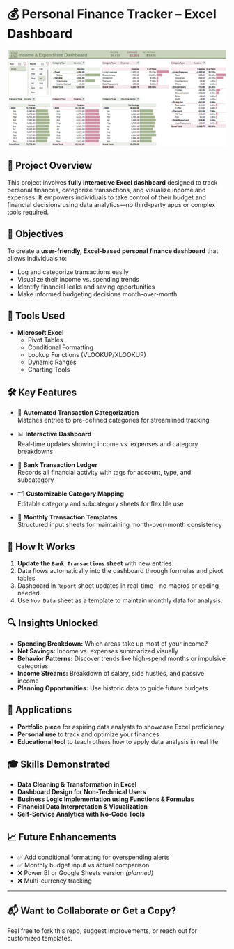 # 💰 Personal Finance Tracker – Excel Dashboard

![Income Tracker Screenshot](Income_Tracker.png)

## 🧾 Project Overview

This project involves **fully interactive Excel dashboard** designed to track personal finances, categorize transactions, and visualize income and expenses. It empowers individuals to take control of their budget and financial decisions using data analytics—no third-party apps or complex tools required.


## 🎯 Objectives

To create a **user-friendly, Excel-based personal finance dashboard** that allows individuals to:

- Log and categorize transactions easily
- Visualize their income vs. spending trends
- Identify financial leaks and saving opportunities
- Make informed budgeting decisions month-over-month


## 🧰 Tools Used

- **Microsoft Excel**
  - Pivot Tables
  - Conditional Formatting
  - Lookup Functions (VLOOKUP/XLOOKUP)
  - Dynamic Ranges
  - Charting Tools


## 🛠 Key Features

- 📌 **Automated Transaction Categorization**  
  Matches entries to pre-defined categories for streamlined tracking

- 📊 **Interactive Dashboard**  
  Real-time updates showing income vs. expenses and category breakdowns

- 🧾 **Bank Transaction Ledger**  
  Records all financial activity with tags for account, type, and subcategory

- 🗂 **Customizable Category Mapping**  
  Editable category and subcategory sheets for flexible use

- 📅 **Monthly Transaction Templates**  
  Structured input sheets for maintaining month-over-month consistency


## 🔎 How It Works

1. **Update the `Bank Transactions` sheet** with new entries.
2. Data flows automatically into the dashboard through formulas and pivot tables.
3. Dashboard in `Report` sheet updates in real-time—no macros or coding needed.
4. Use `Nov Data` sheet as a template to maintain monthly data for analysis.


## 🔍 Insights Unlocked

- **Spending Breakdown:** Which areas take up most of your income?
- **Net Savings:** Income vs. expenses summarized visually
- **Behavior Patterns:** Discover trends like high-spend months or impulsive categories
- **Income Streams:** Breakdown of salary, side hustles, and passive income
- **Planning Opportunities:** Use historic data to guide future budgets


## 🚀 Applications

- **Portfolio piece** for aspiring data analysts to showcase Excel proficiency
- **Personal use** to track and optimize your finances
- **Educational tool** to teach others how to apply data analysis in real life


## 🎓 Skills Demonstrated

- **Data Cleaning & Transformation in Excel**
- **Dashboard Design for Non-Technical Users**
- **Business Logic Implementation using Functions & Formulas**
- **Financial Data Interpretation & Visualization**
- **Self-Service Analytics with No-Code Tools**


## 📈 Future Enhancements

- ✅ Add conditional formatting for overspending alerts
- ✅ Monthly budget input vs actual comparison
- ❌ Power BI or Google Sheets version *(planned)*
- ❌ Multi-currency tracking

---

## 📬 Want to Collaborate or Get a Copy?

Feel free to fork this repo, suggest improvements, or reach out for customized templates.



